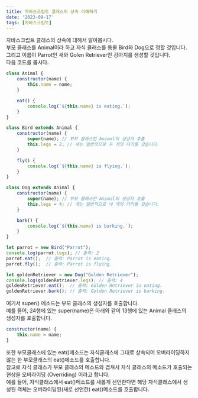 ```yaml
---
title: 자바스크립트 클래스의 상속 이해하기
date: '2023-09-17'
tags: [자바스크립트]
---
```

자바스크립트 클래스의 상속에 대해서 알아봅시다.  
부모 클래스를 Animal이라 하고 자식 클래스를 동물 Bird와 Dog으로 정할 것입니다.  
그리고 이름이 Parrot인 새와 Golen Retriever인 강아지를 생성할 것입니다.  
다음 코드를 봅시다.


```javascript
class Animal {
    constructor(name) {
        this.name = name;
    }

    eat() {
        console.log(`${this.name} is eating.`);
    }
}

class Bird extends Animal {
    constructor(name) {
        super(name); // 부모 클래스인 Animal의 생성자 호출
        this.legs = 2; // 새는 일반적으로 두 개의 다리를 갖습니다.
    }

    fly() {
        console.log(`${this.name} is flying.`);
    }
}

class Dog extends Animal {
    constructor(name) {
        super(name); // 부모 클래스인 Animal의 생성자 호출
        this.legs = 4; // 개는 일반적으로 네 개의 다리를 갖습니다.
    }

    bark() {
        console.log(`${this.name} is barking.`);
    }
}

let parrot = new Bird("Parrot");
console.log(parrot.legs); // 출력: 2
parrot.eat();  // 출력: Parrot is eating.
parrot.fly();  // 출력: Parrot is flying.

let goldenRetriever = new Dog("Golden Retriever");
console.log(goldenRetriever.legs); // 출력: 4
goldenRetriever.eat();  // 출력: Golden Retriever is eating.
goldenRetriever.bark(); // 출력: Golden Retriever is barking.
```


여기서 super() 메소드는 부모 클래스의 생성자를 호출합니다.  
예를 들어, 24행에 있는 super(name)은 아래와 같이 13행에 있는 Animal 클래스의 생성자를 호출합니다.  

```javascript
constructor(name) {
    this.name = name;
}

```



또한 부모클래스에 있는 eat()메소드는 자식클래스에 그대로 상속되어 오버라이딩하지 않는 한 부모클래스의 eat()메소드를 호출합니다.  
참고로 자식 클래스가 부모 클래스의 메소드와 겹쳐서 자식 클래스의 메소드가 호출되는 현상을 오버라이딩 (Overriding) 이라고 합니다.    
예를 들어, 자식클래스에서 eat()메소드를 새롭게 선언한다면 해당 자식클래스에서 생성된 객체는 오버라이딩된(새로 선언한) eat()메소드를 호출합니다.  
